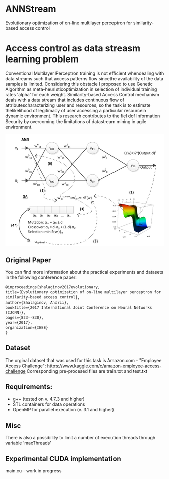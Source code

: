 # ANNStream

Evolutionary optimization of on-line multilayer perceptron for similarity-based access control

# Access control as data streasm learning problem

Conventional Multilayer Perceptron training is not efficient whendealing with data streams such that access patterns flow sincethe availability of the data samples is limited. Considering this obstacle I proposed to use Genetic Algorithm as meta-heuristicoptimization in selection of individual training rates 'alpha' for each weight. Similarity-based Access Control mechanism deals with a data stream that includes continuous flow of attributescharacterizing user and resources, so the task is to estimate thelikelihood of legitimacy of user accessing a particular resourcein dynamic environment. This research contributes to the fiel dof Information Security by overcoming the limitations of datastream mining in agile environment.

![ANNStreams](ANNStreams.png)

## Original Paper

You can find more information about the practical experiments and datasets in the following conference paper:

    @inproceedings{shalaginov2017evolutionary,
  	title={Evolutionary optimization of on-line multilayer perceptron for similarity-based access control},
	author={Shalaginov, Andrii},
	booktitle={2017 International Joint Conference on Neural Networks (IJCNN)},
	pages={823--830},
	year={2017},
	organization={IEEE}
	}


## Dataset

The orginal dataset that was used for this task is Amazon.com - "Employee Access Challenge": https://www.kaggle.com/c/amazon-employee-access-challenge
Corresponding pre-procesed files are train.txt and test.txt

## Requirements:

- g++ (tested on v. 4.7.3 and higher)
- STL containers for data operations
- OpenMP for parallel execution (v. 3.1 and higher)

## Misc

There is also a possibility to limit a number of execution threads through variable 'maxThreads'

## Experimental CUDA implementation

main.cu - work in progress

